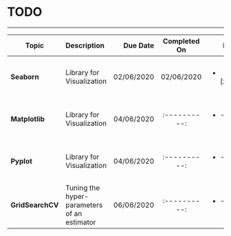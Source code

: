 # TODO
---------------

| Topic | Description | Due Date | Completed On |	M | S |
| -------------- | :--------- | ----------: | :----------: | ----------: | :----------: |
| <B>Seaborn</B> | Library for Visualization | 02/06/2020 | 02/06/2020 | <ul><li>- [x] </li></ul>  | <ul><li>- [ ] </li></ul>  |
| <B>Matplotlib</B> | Library for Visualization | 04/06/2020 | :----------: | <ul><li>- [ ] </li></ul>  | <ul><li>- [ ] </li></ul>  |
| <B>Pyplot</B> | Library for Visualization | 04/06/2020 | :----------: | <ul><li>- [ ] </li></ul>  | <ul><li>- [ ] </li></ul>  |
| <B>GridSearchCV</B> | Tuning the hyper-parameters of an estimator | 06/06/2020 | :----------: | <ul><li>- [ ] </li></ul>  | <ul><li>- [ ] </li></ul>  |



